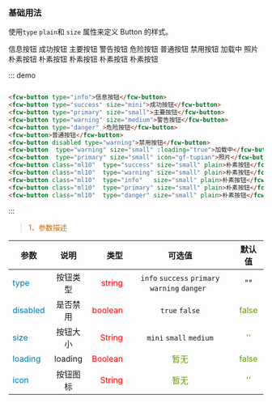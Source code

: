 

### 基础用法
使用```type``` ```plain```和 ```size``` 属性来定义 Button 的样式。

<div class="demo-block">
    <div class="code_flex">
        <fcw-button class="ml10" type="info" >信息按钮</fcw-button>
        <fcw-button class="ml10" type="success" size="small">成功按钮</fcw-button>
        <fcw-button class="ml10" type="primary" size="small">主要按钮</fcw-button>
        <fcw-button class="ml10" type="warning" size="medium">警告按钮</fcw-button>
        <fcw-button class="ml10" type="danger" >危险按钮</fcw-button>
        <fcw-button class="ml10">普通按钮</fcw-button>
        <fcw-button class="ml10" disabled type="warning">禁用按钮</fcw-button>
        <fcw-button class="ml10"  type="warning" size="small" :loading="true">加载中</fcw-button>
        <fcw-button class="ml10"  type="primary" size="small" icon="gf-tupian"> 照片 </fcw-button>
        <fcw-button class="ml10"  type="success" size="small" plain>朴素按钮</fcw-button>
        <fcw-button class="ml10"  type="warning" size="small" plain>朴素按钮</fcw-button>
        <fcw-button class="ml10"  type="info"   size="small" plain>朴素按钮</fcw-button>
        <fcw-button class="ml10"  type="primary" size="small" plain>朴素按钮</fcw-button>
        <fcw-button class="ml10"  type="danger" size="small" plain>朴素按钮</fcw-button>
    </div> 
    
</div>

::: demo

```html

<fcw-button type="info">信息按钮</fcw-button>
<fcw-button type="success" size="mini">成功按钮</fcw-button>
<fcw-button type="primary" size="small">主要按钮</fcw-button>
<fcw-button type="warning" size="medium">警告按钮</fcw-button>
<fcw-button type="danger" >危险按钮</fcw-button>
<fcw-button>普通按钮</fcw-button>
<fcw-button disabled type="warning">禁用按钮</fcw-button>
<fcw-button  type="warning" size="small" :loading="true">加载中</fcw-button>
<fcw-button  type="primary" size="small" icon="gf-tupian">照片</fcw-button>
<fcw-button class="ml10"  type="success" size="small" plain>朴素按钮</fcw-button>
<fcw-button class="ml10"  type="warning" size="small" plain>朴素按钮</fcw-button>
<fcw-button class="ml10"  type="info"   size="small" plain>朴素按钮</fcw-button>
<fcw-button class="ml10"  type="primary" size="small" plain>朴素按钮</fcw-button>
<fcw-button class="ml10"  type="danger" size="small" plain>朴素按钮</fcw-button>

```
:::


> <font color=#CD6600>1、参数描述</font>

参数|说明|类型|可选值|默认值
---|:--:|---:|:--:|:--:|
<font color=#0077AA>type</font> | 按钮类型 | <font color=red>string</font> | ``` info ``` ``` success ``` ``` primary ``` ``` warning ``` ``` danger  ``` | ""
<font color=#0077AA>disabled</font> | 是否禁用 | <font color=red> boolean</font> |  ``` true ``` ``` false ```  | <font color=#669900>false</font>
<font color=#0077AA>size</font> | 按钮大小 | <font color=red>String</font> |  ``` mini ``` ``` small ``` ``` medium ```  | <font color=#669900>''</font>
<font color=#0077AA>loading</font> | loading | <font color=red>Boolean</font> | <font color=#669900>暂无</font> | <font color=#669900>false</font>
<font color=#0077AA>icon</font> | 按钮图标 | <font color=red>String</font> | <font color=#669900>暂无</font> | <font color=#669900>''</font>